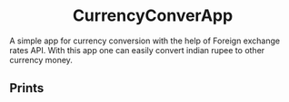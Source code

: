 
<h1 align="center">CurrencyConverApp</h1>
A simple app for currency conversion with the help of Foreign exchange rates API. With this app one can easily convert indian rupee to other currency money.

## Prints
<!-- <p align="center">
<img width="200" src="https://i.pinimg.com/originals/a6/b1/6d/a6b16da16aa49f7df788cd1d92cafd63.jpg"/>
<img width="200" src="https://i.pinimg.com/originals/3d/74/a9/3d74a91a4d260fc5abb53fd027d0fbae.jpg"/>
<img width="200" src="https://i.pinimg.com/originals/fc/98/9e/fc989e6833f81ddabe3668b778fe54fd.jpg"/>
<img width="200" src="https://i.pinimg.com/originals/f0/bd/96/f0bd96ce4e7a32d799a89736b4d6a58d.jpg"/>
</p>
<p align="center">
<img width="400" src="https://i.pinimg.com/originals/d0/35/b5/d035b5593fb0a4dae78c0a52d8a25a97.jpg"/>
</p>
<p align="center">
<img width="200" src="https://i.pinimg.com/originals/96/ef/4c/96ef4c5e1c87f5be5c54ba649570543c.jpg"/>
<img width="200" src="https://i.pinimg.com/originals/60/ae/0c/60ae0cf208b8507f682ef313f38b6213.jpg"/>
<img width="200" src="https://i.pinimg.com/originals/4a/ac/1a/4aac1a6edd80afd9a66f51e3ea11ae84.jpg"/>
<img width="200" src="https://i.pinimg.com/originals/52/08/76/52087695529a2ca85c646660d1e63dfd.jpg"/> -->
</p>
